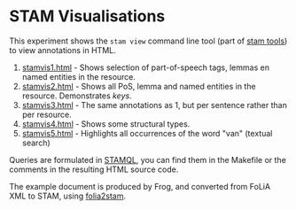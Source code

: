 # STAM Visualisations

This experiment shows the `stam view` command line tool (part of [stam tools](https://github.com/annotation/stam-tools)) to view annotations in HTML.

1. [stamvis1.html](stamvis1.html) - Shows selection of part-of-speech tags, lemmas en named entities in the resource.
2. [stamvis2.html](stamvis2.html) - Shows all PoS, lemma and named entities in the resource. Demonstrates *keys*.
3. [stamvis3.html](stamvis3.html) - The same annotations as 1, but per sentence rather than per resource.
4. [stamvis4.html](stamvis4.html) - Shows some structural types.
5. [stamvis5.html](stamvis5.html) - Highlights all occurrences of the word "van" (textual search)

Queries are formulated in [STAMQL](https://github.com/annotation/stam/tree/master/extensions/stam-query), you can find them in the Makefile or the comments in the resulting HTML source code.

The example document is produced by Frog, and converted from FoLiA XML to STAM, using [folia2stam](https://github.com/proycon/foliatools).

